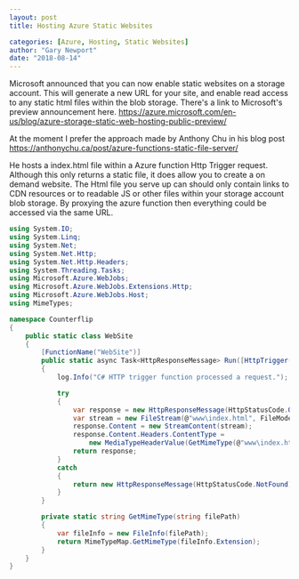 ```yaml
---
layout: post
title: Hosting Azure Static Websites

categories: [Azure, Hosting, Static Websites]
author: "Gary Newport"
date: "2018-08-14"
---
```


Microsoft announced that you can now enable static websites on a storage account. This will generate a new URL  for your site, and enable read access to any static html files within the blob storage.
There's a link to Microsoft's preview announcement here.
https://azure.microsoft.com/en-us/blog/azure-storage-static-web-hosting-public-preview/

At the moment I prefer the approach made by Anthony Chu in his blog post
https://anthonychu.ca/post/azure-functions-static-file-server/

He hosts a index.html file within a Azure function Http Trigger request. Although this only returns a static file, it does allow you to create a on demand website.
The Html file you serve up can should only contain links to CDN resources or to readable JS or other files within your storage account blob storage.
By proxying the azure function then everything could be accessed via the same URL.

```c#
using System.IO;
using System.Linq;
using System.Net;
using System.Net.Http;
using System.Net.Http.Headers;
using System.Threading.Tasks;
using Microsoft.Azure.WebJobs;
using Microsoft.Azure.WebJobs.Extensions.Http;
using Microsoft.Azure.WebJobs.Host;
using MimeTypes;

namespace Counterflip
{
    public static class WebSite
    {
        [FunctionName("WebSite")]
        public static async Task<HttpResponseMessage> Run([HttpTrigger(AuthorizationLevel.Anonymous, "get", "post", Route = null)]HttpRequestMessage req, TraceWriter log)
        {
            log.Info("C# HTTP trigger function processed a request.");

            try
            {
                var response = new HttpResponseMessage(HttpStatusCode.OK);
                var stream = new FileStream(@"www\index.html", FileMode.Open);
                response.Content = new StreamContent(stream);
                response.Content.Headers.ContentType =
                    new MediaTypeHeaderValue(GetMimeType(@"www\index.html"));
                return response;
            }
            catch
            {
                return new HttpResponseMessage(HttpStatusCode.NotFound);
            }
        }

        private static string GetMimeType(string filePath)
        {
            var fileInfo = new FileInfo(filePath);
            return MimeTypeMap.GetMimeType(fileInfo.Extension);
        }
    }
}
```
